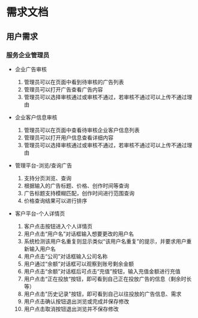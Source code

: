 # 需求文档

## 用户需求

### 服务企业管理员

- 企业广告审核
  1. 管理员可以在页面中看到待审核的广告列表
  2. 管理员可以打开广告查看广告内容
  3. 管理员可以选择审核通过或审核不通过，若审核不通过可以上传不通过理由
- 企业客户信息审核
  1. 管理员可以在页面中查看待审核企业客户信息列表
  2. 管理员可以打开用户信息查看详细内容
  3. 管理员可以选择审核通过或审核不通过，若审核不通过可以上传不通过理由

- 管理平台-浏览/查询广告

  1. 支持分页浏览、查询
  2. 根据输入的广告标题、价格、创作时间等查询
  3. 广告标题支持模糊匹配，创作时间进行范围查询
  4. 价格查询结果可以进行排序

- 客户平台-个人详情页

  1. 客户点击按钮进入个人详情页
  2. 用户点击“用户名”对话框输入想要更改的用户名
  3. 系统检测该用户名重复则显示类似“该用户名重复”的提示，并要求用户重新输入用户名
  4. 用户点击“公司”对话框输入公司名称
  5. 用户通过“余额”对话框可以观察到账号剩余金额
  6. 用户点击“余额”对话框后可点击“充值”按钮，输入充值金额进行充值
  7. 用户点击“正在投放“按钮，即可看到自己正在投放广告的信息（剩余时长等）
  8. 用户点击"历史记录"按钮，即可看到自己以往投放的广告信息、需求
  9. 用户点击确认按钮退出浏览或完成并保存修改
  10. 用户点击取消按钮退出浏览并不保存修改